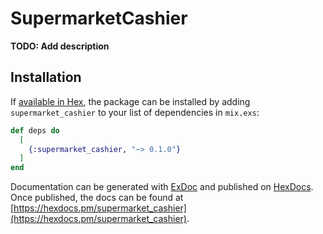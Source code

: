 # SupermarketCashier

**TODO: Add description**

## Installation

If [available in Hex](https://hex.pm/docs/publish), the package can be installed
by adding `supermarket_cashier` to your list of dependencies in `mix.exs`:

```elixir
def deps do
  [
    {:supermarket_cashier, "~> 0.1.0"}
  ]
end
```

Documentation can be generated with [ExDoc](https://github.com/elixir-lang/ex_doc)
and published on [HexDocs](https://hexdocs.pm). Once published, the docs can
be found at [https://hexdocs.pm/supermarket_cashier](https://hexdocs.pm/supermarket_cashier).

